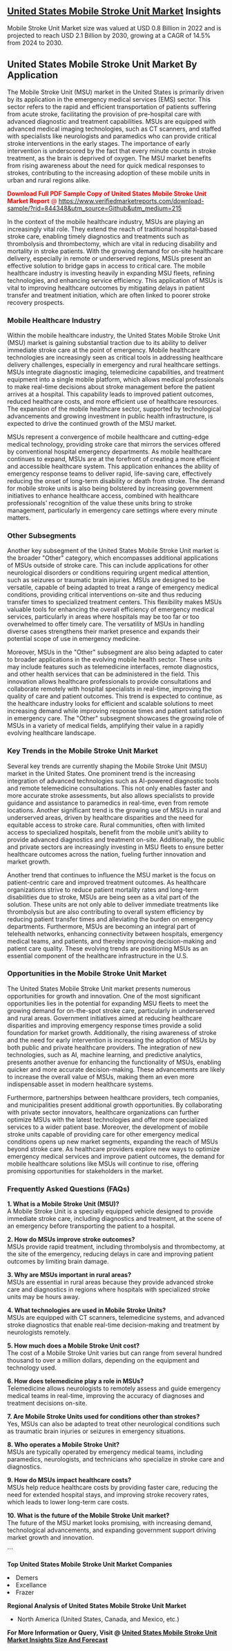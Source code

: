 <h2><a href="https://www.verifiedmarketreports.com/download-sample/?rid=844348&amp;utm_source=Github&amp;utm_medium=215" target="_blank">United States Mobile Stroke Unit Market</a> Insights</h2><p>Mobile Stroke Unit Market size was valued at USD 0.8 Billion in 2022 and is projected to reach USD 2.1 Billion by 2030, growing at a CAGR of 14.5% from 2024 to 2030.</p><p><h2>United States Mobile Stroke Unit Market By Application</h2><p>The Mobile Stroke Unit (MSU) market in the United States is primarily driven by its application in the emergency medical services (EMS) sector. This sector refers to the rapid and efficient transportation of patients suffering from acute stroke, facilitating the provision of pre-hospital care with advanced diagnostic and treatment capabilities. MSUs are equipped with advanced medical imaging technologies, such as CT scanners, and staffed with specialists like neurologists and paramedics who can provide critical stroke interventions in the early stages. The importance of early intervention is underscored by the fact that every minute counts in stroke treatment, as the brain is deprived of oxygen. The MSU market benefits from rising awareness about the need for quick medical responses to strokes, contributing to the increasing adoption of these mobile units in urban and rural regions alike.<p><span class=""><span style="color: #ff0000;"><strong>Download Full PDF Sample Copy of United States Mobile Stroke Unit Market Report</strong> @ </span><a href="https://www.verifiedmarketreports.com/download-sample/?rid=844348&amp;utm_source=Github&amp;utm_medium=215" target="_blank">https://www.verifiedmarketreports.com/download-sample/?rid=844348&amp;utm_source=Github&amp;utm_medium=215</a></span></p>In the context of the mobile healthcare industry, MSUs are playing an increasingly vital role. They extend the reach of traditional hospital-based stroke care, enabling timely diagnostics and treatments such as thrombolysis and thrombectomy, which are vital in reducing disability and mortality in stroke patients. With the growing demand for on-site healthcare delivery, especially in remote or underserved regions, MSUs present an effective solution to bridge gaps in access to critical care. The mobile healthcare industry is investing heavily in expanding MSU fleets, refining technologies, and enhancing service efficiency. This application of MSUs is vital to improving healthcare outcomes by mitigating delays in patient transfer and treatment initiation, which are often linked to poorer stroke recovery prospects.<h3>Mobile Healthcare Industry</h3><p>Within the mobile healthcare industry, the United States Mobile Stroke Unit (MSU) market is gaining substantial traction due to its ability to deliver immediate stroke care at the point of emergency. Mobile healthcare technologies are increasingly seen as critical tools in addressing healthcare delivery challenges, especially in emergency and rural healthcare settings. MSUs integrate diagnostic imaging, telemedicine capabilities, and treatment equipment into a single mobile platform, which allows medical professionals to make real-time decisions about stroke management before the patient arrives at a hospital. This capability leads to improved patient outcomes, reduced healthcare costs, and more efficient use of healthcare resources. The expansion of the mobile healthcare sector, supported by technological advancements and growing investment in public health infrastructure, is expected to drive the continued growth of the MSU market.<p>MSUs represent a convergence of mobile healthcare and cutting-edge medical technology, providing stroke care that mirrors the services offered by conventional hospital emergency departments. As mobile healthcare continues to expand, MSUs are at the forefront of creating a more efficient and accessible healthcare system. This application enhances the ability of emergency response teams to deliver rapid, life-saving care, effectively reducing the onset of long-term disability or death from stroke. The demand for mobile stroke units is also being bolstered by increasing government initiatives to enhance healthcare access, combined with healthcare professionals’ recognition of the value these units bring to stroke management, particularly in emergency care settings where every minute matters.</p><h3>Other Subsegments</h3><p>Another key subsegment of the United States Mobile Stroke Unit market is the broader "Other" category, which encompasses additional applications of MSUs outside of stroke care. This can include applications for other neurological disorders or conditions requiring urgent medical attention, such as seizures or traumatic brain injuries. MSUs are designed to be versatile, capable of being adapted to treat a range of emergency medical conditions, providing critical interventions on-site and thus reducing transfer times to specialized treatment centers. This flexibility makes MSUs valuable tools for enhancing the overall efficiency of emergency medical services, particularly in areas where hospitals may be too far or too overwhelmed to offer timely care. The versatility of MSUs in handling diverse cases strengthens their market presence and expands their potential scope of use in emergency medicine.<p>Moreover, MSUs in the "Other" subsegment are also being adapted to cater to broader applications in the evolving mobile health sector. These units may include features such as telemedicine interfaces, remote diagnostics, and other health services that can be administered in the field. This innovation allows healthcare professionals to provide consultations and collaborate remotely with hospital specialists in real-time, improving the quality of care and patient outcomes. This trend is expected to continue, as the healthcare industry looks for efficient and scalable solutions to meet increasing demand while improving response times and patient satisfaction in emergency care. The "Other" subsegment showcases the growing role of MSUs in a variety of medical fields, amplifying their value in a rapidly evolving healthcare landscape.</p><h3>Key Trends in the Mobile Stroke Unit Market</h3><p>Several key trends are currently shaping the Mobile Stroke Unit (MSU) market in the United States. One prominent trend is the increasing integration of advanced technologies such as AI-powered diagnostic tools and remote telemedicine consultations. This not only enables faster and more accurate stroke assessments, but also allows specialists to provide guidance and assistance to paramedics in real-time, even from remote locations. Another significant trend is the growing use of MSUs in rural and underserved areas, driven by healthcare disparities and the need for equitable access to stroke care. Rural communities, often with limited access to specialized hospitals, benefit from the mobile unit’s ability to provide advanced diagnostics and treatment on-site. Additionally, the public and private sectors are increasingly investing in MSU fleets to ensure better healthcare outcomes across the nation, fueling further innovation and market growth.</p><p>Another trend that continues to influence the MSU market is the focus on patient-centric care and improved treatment outcomes. As healthcare organizations strive to reduce patient mortality rates and long-term disabilities due to stroke, MSUs are being seen as a vital part of the solution. These units are not only able to deliver immediate treatments like thrombolysis but are also contributing to overall system efficiency by reducing patient transfer times and alleviating the burden on emergency departments. Furthermore, MSUs are becoming an integral part of telehealth networks, enhancing connectivity between hospitals, emergency medical teams, and patients, and thereby improving decision-making and patient care quality. These evolving trends are positioning MSUs as an essential component of the healthcare infrastructure in the U.S.</p><h3>Opportunities in the Mobile Stroke Unit Market</h3><p>The United States Mobile Stroke Unit market presents numerous opportunities for growth and innovation. One of the most significant opportunities lies in the potential for expanding MSU fleets to meet the growing demand for on-the-spot stroke care, particularly in underserved and rural areas. Government initiatives aimed at reducing healthcare disparities and improving emergency response times provide a solid foundation for market growth. Additionally, the rising awareness of stroke and the need for early intervention is increasing the adoption of MSUs by both public and private healthcare providers. The integration of new technologies, such as AI, machine learning, and predictive analytics, presents another avenue for enhancing the functionality of MSUs, enabling quicker and more accurate decision-making. These advancements are likely to increase the overall value of MSUs, making them an even more indispensable asset in modern healthcare systems.</p><p>Furthermore, partnerships between healthcare providers, tech companies, and municipalities present additional growth opportunities. By collaborating with private sector innovators, healthcare organizations can further optimize MSUs with the latest technologies and offer more specialized services to a wider patient base. Moreover, the development of mobile stroke units capable of providing care for other emergency medical conditions opens up new market segments, expanding the reach of MSUs beyond stroke care. As healthcare providers explore new ways to optimize emergency medical services and improve patient outcomes, the demand for mobile healthcare solutions like MSUs will continue to rise, offering promising opportunities for stakeholders in the market.</p><h3>Frequently Asked Questions (FAQs)</h3><p><strong>1. What is a Mobile Stroke Unit (MSU)?</strong><br> A Mobile Stroke Unit is a specially equipped vehicle designed to provide immediate stroke care, including diagnostics and treatment, at the scene of an emergency before transporting the patient to a hospital.</p><p><strong>2. How do MSUs improve stroke outcomes?</strong><br> MSUs provide rapid treatment, including thrombolysis and thrombectomy, at the site of the emergency, reducing delays in care and improving patient outcomes by limiting brain damage.</p><p><strong>3. Why are MSUs important in rural areas?</strong><br> MSUs are essential in rural areas because they provide advanced stroke care and diagnostics in regions where hospitals with specialized stroke units may be hours away.</p><p><strong>4. What technologies are used in Mobile Stroke Units?</strong><br> MSUs are equipped with CT scanners, telemedicine systems, and advanced stroke diagnostics that enable real-time decision-making and treatment by neurologists remotely.</p><p><strong>5. How much does a Mobile Stroke Unit cost?</strong><br> The cost of a Mobile Stroke Unit varies but can range from several hundred thousand to over a million dollars, depending on the equipment and technology used.</p><p><strong>6. How does telemedicine play a role in MSUs?</strong><br> Telemedicine allows neurologists to remotely assess and guide emergency medical teams in real-time, improving the accuracy of diagnoses and treatment decisions on-site.</p><p><strong>7. Are Mobile Stroke Units used for conditions other than strokes?</strong><br> Yes, MSUs can also be adapted to treat other neurological conditions such as traumatic brain injuries or seizures in emergency situations.</p><p><strong>8. Who operates a Mobile Stroke Unit?</strong><br> MSUs are typically operated by emergency medical teams, including paramedics, neurologists, and technicians who specialize in stroke care and diagnostics.</p><p><strong>9. How do MSUs impact healthcare costs?</strong><br> MSUs help reduce healthcare costs by providing faster care, reducing the need for extended hospital stays, and improving stroke recovery rates, which leads to lower long-term care costs.</p><p><strong>10. What is the future of the Mobile Stroke Unit market?</strong><br> The future of the MSU market looks promising, with increasing demand, technological advancements, and expanding government support driving market growth and innovation.</p>```</p><p><strong>Top United States Mobile Stroke Unit Market Companies</strong></p><div data-test-id=""><p><li>Demers</li><li> Excellance</li><li> Frazer</li></p><div><strong>Regional Analysis of&nbsp;United States Mobile Stroke Unit Market</strong></div><ul><li dir="ltr"><p dir="ltr">North America&nbsp;(United States, Canada, and Mexico, etc.)</p></li></ul><p><strong>For More Information or Query, Visit @&nbsp;</strong><strong><a href="https://www.verifiedmarketreports.com/product/mobile-stroke-unit-market/?utm_source=Github&amp;utm_medium=215" target="_blank">United States Mobile Stroke Unit Market Insights Size And Forecast</a></strong></p></div>
